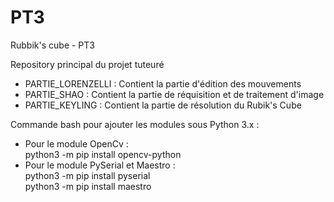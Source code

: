 # PT3
Rubbik's cube - PT3

Repository principal du projet tuteuré

  * PARTIE_LORENZELLI : Contient la partie d'édition des mouvements
  * PARTIE_SHAO : Contient la partie de réquisition et de traitement d'image
  * PARTIE_KEYLING : Contient la partie de résolution du Rubik's Cube
  
Commande bash pour ajouter les modules sous Python 3.x :

 * Pour le module OpenCv :   
 python3 -m pip install opencv-python   
 * Pour le module PySerial et Maestro :   
 python3 -m pip install pyserial   
 python3 -m pip install maestro
